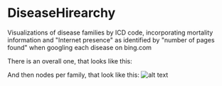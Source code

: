 # DiseaseHirearchy
Visualizations of disease families by ICD code, incorporating mortality information and "Internet presence" as identified by "number of pages found"  when googling each disease on bing.com

There is an overall one, that looks like this:


And then nodes per family, that look like this:
![alt text](https://github.com/mexindian/DiseaseHirearchy/blob/master/skinExample.PNG "Skin diseases example")
